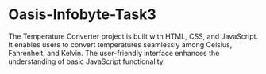 # Oasis-Infobyte-Task3
The Temperature Converter project is  built with HTML, CSS, and JavaScript. It enables users to convert temperatures seamlessly among Celsius, Fahrenheit, and Kelvin. The user-friendly interface enhances the understanding of basic JavaScript functionality.
